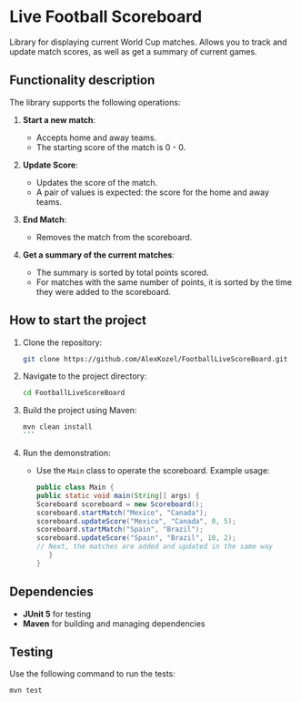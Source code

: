 # Live Football Scoreboard

Library for displaying current World Cup matches. Allows you to track and update match scores, as well as get a summary of current games.

## Functionality description

The library supports the following operations:

1. **Start a new match**:
    - Accepts home and away teams.
    - The starting score of the match is 0 - 0.

2. **Update Score**:
    - Updates the score of the match.
    - A pair of values is expected: the score for the home and away teams.

3. **End Match**:
    - Removes the match from the scoreboard.

4. **Get a summary of the current matches**:
    - The summary is sorted by total points scored.
    - For matches with the same number of points, it is sorted by the time they were added to the scoreboard.

## How to start the project

1. Clone the repository:
   ```bash
   git clone https://github.com/AlexKozel/FootballLiveScoreBoard.git
    ```

2. Navigate to the project directory:
    ```bash
    cd FootballLiveScoreBoard
    ```

3. Build the project using Maven:
    ````bash
    mvn clean install
    ```

4. Run the demonstration:
    - Use the `Main` class to operate the scoreboard. Example usage:
      ```java
      public class Main {
      public static void main(String[] args) {
      Scoreboard scoreboard = new Scoreboard();
      scoreboard.startMatch("Mexico", "Canada");
      scoreboard.updateScore("Mexico", "Canada", 0, 5);
      scoreboard.startMatch("Spain", "Brazil");
      scoreboard.updateScore("Spain", "Brazil", 10, 2);
      // Next, the matches are added and updated in the same way
         }
      }

## Dependencies

- **JUnit 5** for testing
- **Maven** for building and managing dependencies

## Testing

Use the following command to run the tests:
```bash
mvn test